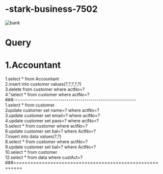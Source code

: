 # -stark-business-7502
![bank](https://user-images.githubusercontent.com/101393474/193442409-57b85640-2b2c-48ce-9636-c6e58e30a437.png)<br/>

# Query

# 1.Accountant
1.select * from Accountant<br/>
2.insert into customer values(?,?,?,?,?)<br/>
3.delete from customer where actNo=?<br/>
4."select * from customer where actNo=?<br/>
###--------------------------------------------------------------<br/>
1.select * from customer <br/>
2update customer set name=? where actNo=? <br/>
3.update customer set email=? where actNo=?<br/>
4.update customer set pass=? where actNo=?<br/>
5.select * from customer where actNo=? <br/>
6.update customer set bal=? where ActNo=?<br/>
7.insert into data values(?,?)<br/>
8.select * from customer where actNo=?<br/>
9.update customer set bal=? where ActNo=? <br/>
10.select * from customer<br/>
12.select * from data where custAct=?<br/>
###=========================================================<br/>
